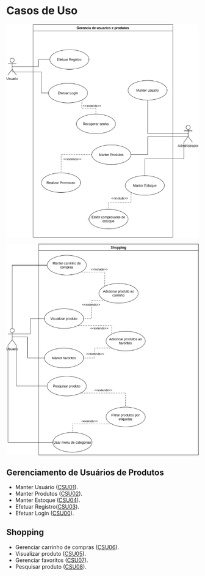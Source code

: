 # Casos de Uso 
![](../doc/GerenciaUsuarioProdutos.png)


![](../doc/shopping.png)

## Gerenciamento de Usuários de Produtos

- Manter Usuário ([CSU01](./CSU01.md)).
- Manter Produtos ([CSU02](./CSU02.md)).
- Manter Estoque ([CSU04](./CSU04.md)).
- Efetuar Registro([CSU03](./CSU03.md)).
- Efetuar Login ([CSU00](./CSU00.md)).

## Shopping 
- Gerenciar carrinho de compras ([CSU06](./CSU06.md)).
- Visualizar produto ([CSU05](./CSU05.md)).
- Gerenciar favoritos ([CSU07](./CSU07.md)).
- Pesquisar produto ([CSU08](./CSU08.md)).




